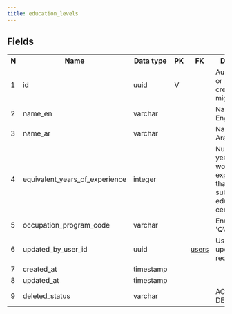 ```yaml
---
title: education_levels 
---
```


## Fields

<table style="width: 100%">
    <colgroup>
       <col span="1" style="width: 3%;"/>
       <col span="1" style="width: 12%;"/>
       <col span="1" style="width: 10%;"/>
       <col span="1" style="width: 3%;"/>
       <col span="1" style="width: 12%;"/>
       <col span="1" style="width: 60%;"/>
    </colgroup>
  <tr>
    <th>N</th>
    <th>Name</th>
    <th>Data type</th>
    <th>PK</th>
    <th>FK</th>
    <th>Description</th>
  </tr>
<tr><td>1</td><td>id</td><td>uuid</td><td>V</td><td></td><td>Autogenerated or manually created on migration</td></tr>
<tr><td>2</td><td>name_en</td><td>varchar</td><td></td><td></td><td>Name in English</td></tr>
<tr><td>3</td><td>name_ar</td><td>varchar</td><td></td><td></td><td>Name in Arabic</td></tr>
<tr><td>4</td><td>equivalent_years_of_experience</td><td>integer</td><td></td><td></td><td>Number of years of working experience that may substitute the edutation certificate</td></tr>
<tr><td>5</td><td>occupation_program_code</td><td>varchar</td><td></td><td></td><td>Enum. One of 'QVP', 'SVP'</td></tr>
<tr><td>6</td><td>updated_by_user_id</td><td>uuid</td><td></td><td><a href="users.md">users</a></td><td>User that last updated the record</td></tr>
<tr><td>7</td><td>created_at</td><td>timestamp</td><td></td><td></td><td></td></tr>
<tr><td>8</td><td>updated_at</td><td>timestamp</td><td></td><td></td><td></td></tr>
<tr><td>9</td><td>deleted_status</td><td>varchar</td><td></td><td></td><td>ACTIVE, DELETED</td></tr>

</table>